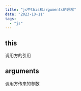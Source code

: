 ```yaml
---
title: "js中this和arguments的理解"
date: "2023-10-11"
tags: 
  - "js"
---
```


## this

调用方的引用

## arguments

调用方传来的参数
